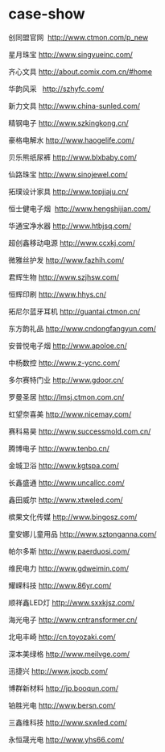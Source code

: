 # case-show
创同盟官网   http://www.ctmon.com/p_new

星月珠宝     http://www.singyueinc.com/

齐心文具    http://about.comix.com.cn/#home

华韵风采   	http://szhyfc.com/

新力文具	  http://www.china-sunled.com/

精钢电子	  http://www.szkingkong.cn/

豪格电解水  http://www.haogelife.com/

贝乐熊纸尿裤  http://www.blxbaby.com/

仙路珠宝 http://www.sinojewel.com/

拓璞设计家具 http://www.topjiaju.cn/

恒士健电子烟  http://www.hengshijian.com/

华通宝净水器  http://www.htbjsq.com/

超创鑫移动电源  http://www.ccxkj.com/

微雅丝护发 http://www.fazhih.com/

君辉生物 http://www.szjhsw.com/

恒辉印刷 http://www.hhys.cn/

拓尼尔蓝牙耳机 http://guantai.ctmon.cn/

东方韵礼品 http://www.cndongfangyun.com/

安普悦电子烟 http://www.apoloe.cn/

中杨数控 http://www.z-ycnc.com/

多尔赛特门业 http://www.gdoor.cn/

罗曼圣居 http://lmsj.ctmon.com.cn/

虹望奈喜美 http://www.nicemay.com/

赛科易昊 http://www.successmold.com.cn/

腾博电子 http://www.tenbo.cn/

金城卫浴 http://www.kgtspa.com/

长鑫盛通 http://www.uncallcc.com/

鑫田威尔 http://www.xtweled.com/

槟果文化传媒 http://www.bingosz.com/

童安娜儿童用品 http://www.sztonganna.com/

帕尔多斯 http://www.paerduosi.com/

维民电力 http://www.gdweimin.com/

耀嵘科技 http://www.86yr.com/

顺祥鑫LED灯 http://www.sxxkjsz.com/

海光电子 http://www.cntransformer.cn/

北电丰崎 http://cn.toyozaki.com/

深本美绿格 http://www.meilvge.com/

迅捷兴 http://www.jxpcb.com/

博群新材料 http://jp.booqun.com/

铂胜光电 http://www.bersn.com/

三鑫维科技 http://www.sxwled.com/

永恒晟光电 http://www.yhs66.com/






















